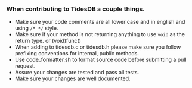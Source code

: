 ### When contributing to TidesDB a couple things.

- Make sure your code comments are all lower case and in english and using `/* */` style.
- Make sure if your method is not returning anything to use `void` as the return type. or (void)func()
- When adding to tidesdb.c or tidesdb.h please make sure you follow prefixing conventions for internal, public methods.
- Use code_formatter.sh to format source code before submitting a pull request.
- Assure your changes are tested and pass all tests.
- Make sure your changes are well documented.